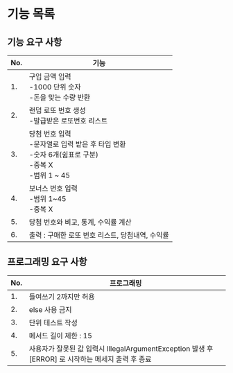 # 기능 목록
## 기능 요구 사항
| No. | 기능                                                                           |
|-----|------------------------------------------------------------------------------|
| 1.  | 구입 금액 입력<br/>-1000 단위 숫자<br/>-돈을 맞는 수량 반환                                    |
| 2.  | 랜덤 로또 번호 생성<br/>-발급받은 로또번호 리스트                                               |
| 3.  | 당첨 번호 입력<br/>-문자열로 입력 받은 후 타입 변환<br/>-숫자 6개(쉼표로 구분)<br/>-중복 X<br/>-범위 1 ~ 45 |
| 4.  | 보너스 번호 입력<br/>-범위 1~45<br/>-중복 X                                             |
| 5.  | 당첨 번호와 비교, 통계, 수익률 계산                                                        |
| 6.  | 출력 : 구매한 로또 번호 리스트, 당첨내역, 수익률                                                |

## 프로그래밍 요구 사항
| No. | 프로그래밍                                                                   |
|-----|-------------------------------------------------------------------------|
| 1.  | 들여쓰기 2까지만 허용                                                            |
| 2.  | else 사용 금지                                                              |
| 3.  | 단위 테스트 작성                                                               |
| 4.  | 메서드 길이 제한 : 15                                                          |
| 5.  | 사용자가 잘못된 값 입력시 IllegalArgumentException 발생 후 [ERROR] 로 시작하는 메세지 출력 후 종료 |


